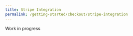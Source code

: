```yaml
---
title: Stripe Integration
permalink: /getting-started/checkout/stripe-integration
---
```


Work in progress
